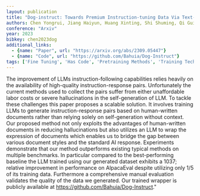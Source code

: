 ```yaml
---
layout: publication
title: "Dog-instruct: Towards Premium Instruction-tuning Data Via Text-grounded Instruction Wrapping"
authors: Chen Yongrui, Jiang Haiyun, Huang Xinting, Shi Shuming, Qi Guilin
conference: "Arxiv"
year: 2023
bibkey: chen2023dog
additional_links:
  - {name: "Paper", url: "https://arxiv.org/abs/2309.05447"}
  - {name: "Code", url: "https://github.com/Bahuia/Dog-Instruct"}
tags: ['Fine Tuning', 'Has Code', 'Pretraining Methods', 'Training Techniques']
---
```

The improvement of LLMs instruction-following capabilities relies heavily on the availability of high-quality instruction-response pairs. Unfortunately the current methods used to collect the pairs suffer from either unaffordable labor costs or severe hallucinations in the self-generation of LLM. To tackle these challenges this paper proposes a scalable solution. It involves training LLMs to generate instruction-response pairs based on human-written documents rather than relying solely on self-generation without context. Our proposed method not only exploits the advantages of human-written documents in reducing hallucinations but also utilizes an LLM to wrap the expression of documents which enables us to bridge the gap between various document styles and the standard AI response. Experiments demonstrate that our method outperforms existing typical methods on multiple benchmarks. In particular compared to the best-performing baseline the LLM trained using our generated dataset exhibits a 1037; relative improvement in performance on AlpacaEval despite utilizing only 1/5 of its training data. Furthermore a comprehensive manual evaluation validates the quality of the data we generated. Our trained wrapper is publicly available at https://github.com/Bahuia/Dog-Instruct."
